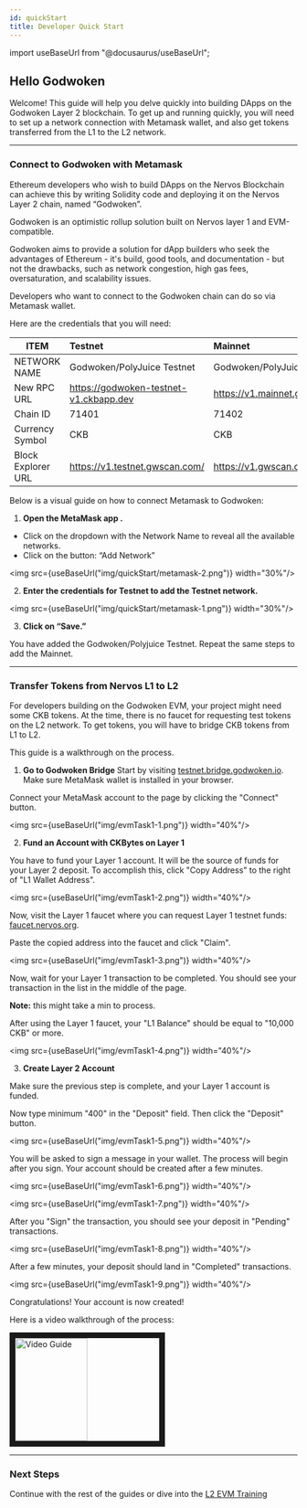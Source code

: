 ```yaml
---
id: quickStart
title: Developer Quick Start
---
```


import useBaseUrl from "@docusaurus/useBaseUrl";

## Hello Godwoken

Welcome! This guide will help you delve quickly into building DApps on the Godwoken Layer 2 blockchain. To get up and running quickly, you will need to set up a network connection with Metamask wallet, and also get tokens transferred from the L1 to the L2 network.

---

### Connect to Godwoken with Metamask

Ethereum developers who wish to build DApps on the Nervos Blockchain can achieve this by writing Solidity code and deploying it on the Nervos Layer 2 chain, named “Godwoken”.

Godwoken is an optimistic rollup solution built on Nervos layer 1 and EVM-compatible.

Godwoken aims to provide a solution for dApp builders who seek the advantages of Ethereum - it's build, good tools, and documentation - but not the drawbacks, such as network congestion, high gas fees, oversaturation, and scalability issues.

Developers who want to connect to the Godwoken chain can do so via Metamask wallet.

Here are the credentials that you will need:

| ITEM               | Testnet                                | Mainnet                            |
| ------------------ | :------------------------------------- | :--------------------------------- |
| NETWORK NAME       | Godwoken/PolyJuice Testnet             | Godwoken/PolyJuice Mainnet         |
| New RPC URL        | https://godwoken-testnet-v1.ckbapp.dev | https://v1.mainnet.godwoken.io/rpc |
| Chain ID           | 71401                                  | 71402                              |
| Currency Symbol    | CKB                                    | CKB                                |
| Block Explorer URL | https://v1.testnet.gwscan.com/         | https://v1.gwscan.com/             |

Below is a visual guide on how to connect Metamask to Godwoken:

1. **Open the MetaMask app .**

- Click on the dropdown with the Network Name to reveal all the available networks.
- Click on the button: “Add Network”

<img src={useBaseUrl("img/quickStart/metamask-2.png")} width="30%"/>

2. **Enter the credentials for Testnet to add the Testnet network.**

<img src={useBaseUrl("img/quickStart/metamask-1.png")} width="30%"/>

3. **Click on “Save.”**

You have added the Godwoken/Polyjuice Testnet. Repeat the same steps to add the Mainnet.

---

### Transfer Tokens from Nervos L1 to L2

For developers building on the Godwoken EVM, your project might need some CKB tokens. At the time, there is no faucet for requesting test tokens on the L2 network. To get tokens, you will have to bridge CKB tokens from L1 to L2. 

This guide is a walkthrough on the process.

1. **Go to Godwoken Bridge**
   Start by visiting [testnet.bridge.godwoken.io](https://testnet.bridge.godwoken.io). Make sure MetaMask wallet is installed in your browser.

Connect your MetaMask account to the page by clicking the "Connect" button.

<img src={useBaseUrl("img/evmTask1-1.png")} width="40%"/>

2. **Fund an Account with CKBytes on Layer 1**

You have to fund your Layer 1 account. It will be the source of funds for your Layer 2 deposit. To accomplish this, click "Copy Address" to the right of "L1 Wallet Address".&#x20;

<img src={useBaseUrl("img/evmTask1-2.png")} width="40%"/>

Now, visit the Layer 1 faucet where you can request Layer 1 testnet funds: [faucet.nervos.org](https://faucet.nervos.org/).

Paste the copied address into the faucet and click "Claim".

<img src={useBaseUrl("img/evmTask1-3.png")} width="40%"/>

Now, wait for your Layer 1 transaction to be completed. You should see your transaction in the list in the middle of the page. 

**Note:** this might take a min to process.

After using the Layer 1 faucet, your "L1 Balance" should be equal to "10,000 CKB" or more.

<img src={useBaseUrl("img/evmTask1-4.png")} width="40%"/>

3. **Create Layer 2 Account**

Make sure the previous step is complete, and your Layer 1 account is funded.

Now type minimum "400" in the "Deposit" field. Then click the "Deposit" button.

<img src={useBaseUrl("img/evmTask1-5.png")} width="40%"/>

You will be asked to sign a message in your wallet. The process will begin after you sign. Your account should be created after a few minutes.

<img src={useBaseUrl("img/evmTask1-6.png")} width="40%"/>

<img src={useBaseUrl("img/evmTask1-7.png")} width="40%"/>

After you "Sign" the transaction, you should see your deposit in "Pending" transactions.

<img src={useBaseUrl("img/evmTask1-8.png")} width="40%"/>

After a few minutes, your deposit should land in "Completed" transactions.

<img src={useBaseUrl("img/evmTask1-9.png")} width="40%"/>

Congratulations! Your account is now created!

Here is a video walkthrough of the process:

<a href="http://www.youtube.com/watch?feature=player_embedded&v=p6m31gXdZEU
" target="_blank"><img src="http://img.youtube.com/vi/p6m31gXdZEU/0.jpg" 
alt="Video Guide" width="50%" height="180" border="10" /></a>

---

### Next Steps

Continue with the rest of the guides or dive into the [L2 EVM Training](evm_training/evmIntro.md)